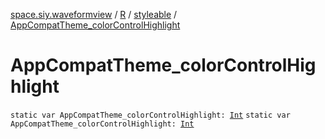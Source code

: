 [space.siy.waveformview](../../index.md) / [R](../index.md) / [styleable](index.md) / [AppCompatTheme_colorControlHighlight](./-app-compat-theme_color-control-highlight.md)

# AppCompatTheme_colorControlHighlight

`static var AppCompatTheme_colorControlHighlight: `[`Int`](https://kotlinlang.org/api/latest/jvm/stdlib/kotlin/-int/index.html)
`static var AppCompatTheme_colorControlHighlight: `[`Int`](https://kotlinlang.org/api/latest/jvm/stdlib/kotlin/-int/index.html)